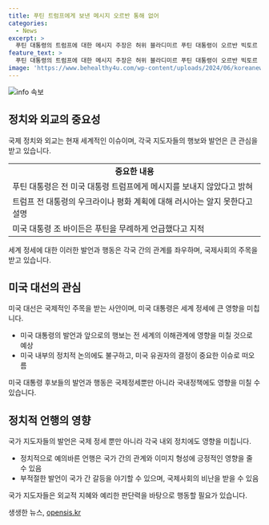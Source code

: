 ```yaml
---
title: 푸틴 트럼프에게 보낸 메시지 오르반 통해 없어
categories:
  - News
excerpt: >
  푸틴 대통령의 트럼프에 대한 메시지 주장은 허위 블라디미르 푸틴 대통령이 오르반 빅토르 헝가리 총리를 통해 도널드 트럼프 전 미국 대통령에게 어떤 메시지도 보내지 않았다고 크렘린 대변인이 주장했다. 유럽을 돌아다니며 푸틴과 중국의 지도자와 만난 헝가리 총리에 대한 관측이 나왔지만, 이에 대한 러시아 외무차관의 발언 등을 통해 관련 논란이 재조명되고 있다. 바이든 대통령의 푸틴 발언과 관련하여도 글로벌 관심과 미국 내 정치 논의를 언급하며 논란을 일으켰다. 2024년 미국 대선과 관련하여 바이든 대통령의 발언에 대한 유권자의 결정이 중요하다는 주장이 나왔다.
feature_text: >
  푸틴 대통령의 트럼프에 대한 메시지 주장은 허위 블라디미르 푸틴 대통령이 오르반 빅토르 헝가리 총리를 통해 도널드 트럼프 전 미국 대통령에게 어떤 메시지도 보내지 않았다고 크렘린 대변인이 주장했다. 유럽을 돌아다니며 푸틴과 중국의 지도자와 만난 헝가리 총리에 대한 관측이 나왔지만, 이에 대한 러시아 외무차관의 발언 등을 통해 관련 논란이 재조명되고 있다. 바이든 대통령의 푸틴 발언과 관련하여도 글로벌 관심과 미국 내 정치 논의를 언급하며 논란을 일으켰다. 2024년 미국 대선과 관련하여 바이든 대통령의 발언에 대한 유권자의 결정이 중요하다는 주장이 나왔다.
image: 'https://www.behealthy4u.com/wp-content/uploads/2024/06/koreanews.jpg'
---
```


<p><img src="https://www.behealthy4u.com/wp-content/uploads/2024/06/koreanews.jpg" alt="info 속보" /></p>

<h2 data-ke-size="size26">정치와 외교의 중요성</h2>

<p data-ke-size="size16">국제 정치와 외교는 현재 세계적인 이슈이며, 각국 지도자들의 행보와 발언은 큰 관심을 받고 있습니다.</p>

<table>
  <tr>
    <td style="text-align: center; height: 17px;"><b>중요한 내용</b></td>
  </tr>
  <tr>
    <td>푸틴 대통령은 전 미국 대통령 트럼프에게 메시지를 보내지 않았다고 밝혀</td>
  </tr>
  <tr>
    <td>트럼프 전 대통령의 우크라이나 평화 계획에 대해 러시아는 알지 못한다고 설명</td>
  </tr>
  <tr>
    <td>미국 대통령 조 바이든은 푸틴을 무례하게 언급했다고 지적</td>
  </tr>
</table>

<p data-ke-size="size16">세계 정세에 대한 이러한 발언과 행동은 각국 간의 관계를 좌우하며, 국제사회의 주목을 받고 있습니다.</p>

<h2 data-ke-size="size26">미국 대선의 관심</h2>

<p data-ke-size="size16">미국 대선은 국제적인 주목을 받는 사안이며, 미국 대통령은 세계 정세에 큰 영향을 미칩니다. </p>

<ul>
  <li>미국 대통령의 발언과 앞으로의 행보는 전 세계의 이해관계에 영향을 미칠 것으로 예상</li>
  <li>미국 내부의 정치적 논의에도 불구하고, 미국 유권자의 결정이 중요한 이슈로 떠오름</li>
</ul>

<p data-ke-size="size16">미국 대통령 후보들의 발언과 행동은 국제정세뿐만 아니라 국내정책에도 영향을 미칠 수 있습니다.</p>

<h2 data-ke-size="size26">정치적 언행의 영향</h2>

<p data-ke-size="size16">국가 지도자들의 발언은 국제 정세 뿐만 아니라 각국 내외 정치에도 영향을 미칩니다.</p>

<ul>
  <li>정치적으로 예의바른 언행은 국가 간의 관계와 이미지 형성에 긍정적인 영향을 줄 수 있음</li>
  <li>부적절한 발언이 국가 간 갈등을 야기할 수 있으며, 국제사회의 비난을 받을 수 있음</li>
</ul>

<p data-ke-size="size16">국가 지도자들은 외교적 지혜와 예리한 판단력을 바탕으로 행동할 필요가 있습니다.</p>
생생한 뉴스, <a href="https://opensis.kr" rel="dofollow">opensis.kr</a>


